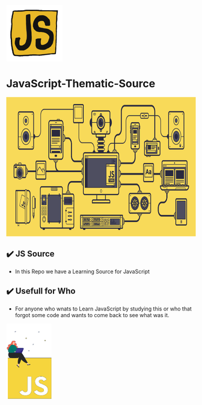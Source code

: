 <img src="assets/giphy.gif" style="width: 150px; height: 150px;">

# JavaScript-Thematic-Source

<img src="assets/js.gif" style="width: 1600px; height: 370px;">

## ✔️ JS Source

- In this Repo we have a Learning Source for JavaScript

## ✔️ Usefull for Who

- For anyone who wnats to Learn JavaScript by studying this or who that forgot some code and wants to come back to see what was it.

<img src="assets/js-animation.gif" style="width: 120px; height: 200px;">

